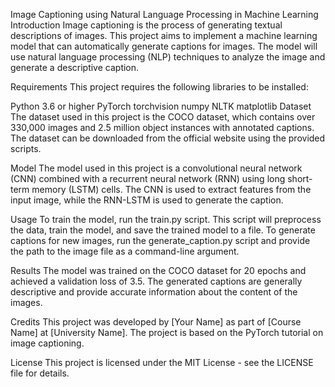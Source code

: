 Image Captioning using Natural Language Processing in Machine Learning
Introduction
Image captioning is the process of generating textual descriptions of images. This project aims to implement a machine learning model that can automatically generate captions for images. The model will use natural language processing (NLP) techniques to analyze the image and generate a descriptive caption.

Requirements
This project requires the following libraries to be installed:

Python 3.6 or higher
PyTorch
torchvision
numpy
NLTK
matplotlib
Dataset
The dataset used in this project is the COCO dataset, which contains over 330,000 images and 2.5 million object instances with annotated captions. The dataset can be downloaded from the official website using the provided scripts.

Model
The model used in this project is a convolutional neural network (CNN) combined with a recurrent neural network (RNN) using long short-term memory (LSTM) cells. The CNN is used to extract features from the input image, while the RNN-LSTM is used to generate the caption.

Usage
To train the model, run the train.py script. This script will preprocess the data, train the model, and save the trained model to a file. To generate captions for new images, run the generate_caption.py script and provide the path to the image file as a command-line argument.

Results
The model was trained on the COCO dataset for 20 epochs and achieved a validation loss of 3.5. The generated captions are generally descriptive and provide accurate information about the content of the images.

Credits
This project was developed by [Your Name] as part of [Course Name] at [University Name]. The project is based on the PyTorch tutorial on image captioning.

License
This project is licensed under the MIT License - see the LICENSE file for details.
